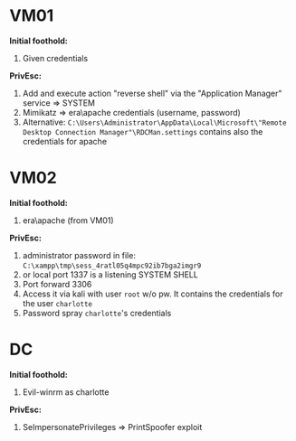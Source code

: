 # VM01

**Initial foothold:**
1. Given credentials

**PrivEsc:**
1. Add and execute action "reverse shell" via the "Application Manager" service => SYSTEM
2. Mimikatz => era\apache credentials (username, password)
3. Alternative: `C:\Users\Administrator\AppData\Local\Microsoft\"Remote Desktop Connection Manager"\RDCMan.settings` contains also the credentials for apache

# VM02

**Initial foothold:**
1) era\apache (from VM01)

**PrivEsc:**
1. administrator password in file: `C:\xampp\tmp\sess_4ratl05q4mpc92ib7bga2imgr9`
2. or local port 1337 is a listening SYSTEM SHELL
3. Port forward 3306
4. Access it via kali with user `root` w/o pw. It contains  the credentials for the user `charlotte`
5. Password spray `charlotte`'s credentials

# DC

**Initial foothold:**
1. Evil-winrm as charlotte

**PrivEsc:**
1. SeImpersonatePrivileges => PrintSpoofer exploit